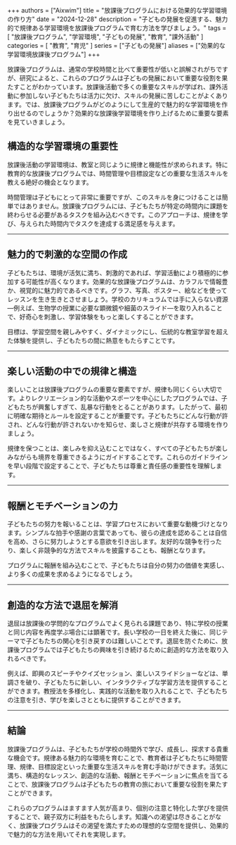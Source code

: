 +++
authors = ["Aixwim"]
title = "放課後プログラムにおける効果的な学習環境の作り方"
date = "2024-12-28"
description = "子どもの発展を促進する、魅力的で規律ある学習環境を放課後プログラムで育む方法を学びましょう。"
tags = [
  "放課後プログラム",
  "学習環境",
  "子どもの発展",
  "教育",
  "課外活動"
]
categories = [
  "教育",
  "育児"
]
series = ["子どもの発展"]
aliases = ["効果的な学習環境放課後プログラム"]
+++

放課後プログラムは、通常の学校時間と比べて重要性が低いと誤解されがちですが、研究によると、これらのプログラムは子どもの発展において重要な役割を果たすことがわかっています。放課後活動で多くの重要なスキルが学ばれ、課外活動に参加しない子どもたちは活力に欠け、スキルの発展に苦しむことがよくあります。では、放課後プログラムがどのようにして生産的で魅力的な学習環境を作り出せるのでしょうか？効果的な放課後学習環境を作り上げるために重要な要素を見ていきましょう。

<!--more-->

## 構造的な学習環境の重要性

放課後活動の学習環境は、教室と同じように規律と機能性が求められます。特に教育的な放課後プログラムでは、時間管理や目標設定などの重要な生活スキルを教える絶好の機会となります。

時間管理は子どもにとって非常に重要ですが、このスキルを身につけることは簡単ではありません。放課後プログラムには、子どもたちが特定の時間内に課題を終わらせる必要があるタスクを組み込むべきです。このアプローチは、規律を学び、与えられた時間内でタスクを達成する満足感を与えます。

---

## 魅力的で刺激的な空間の作成

子どもたちは、環境が活気に満ち、刺激的であれば、学習活動により積極的に参加する可能性が高くなります。効果的な放課後プログラムは、カラフルで情報豊か、視覚的に魅力的であるべきです。グラフ、写真、ポスター、絵などを使ってレッスンを生き生きとさせましょう。学校のカリキュラムでは手に入らない資源—例えば、生物学の授業に必要な顕微鏡や細菌のスライド—を取り入れることで、好奇心を刺激し、学習体験をもっと楽しくすることができます。

目標は、学習空間を親しみやすく、ダイナミックにし、伝統的な教室学習を超えた体験を提供し、子どもたちの間に熱意をもたらすことです。

---

## 楽しい活動の中での規律と構造

楽しいことは放課後プログラムの重要な要素ですが、規律も同じくらい大切です。よりレクリエーション的な活動やスポーツを中心にしたプログラムでは、子どもたちが興奮しすぎて、乱暴な行動をとることがあります。したがって、最初に明確な期待とルールを設定することが重要です。子どもたちにどんな行動が許され、どんな行動が許されないかを知らせ、楽しさと規律が共存する環境を作りましょう。

規律を保つことは、楽しみを抑え込むことではなく、すべての子どもたちが楽しみながらも境界を尊重できるようにガイドすることです。これらのガイドラインを早い段階で設定することで、子どもたちは尊重と責任感の重要性を理解します。

---

## 報酬とモチベーションの力

子どもたちの努力を報いることは、学習プロセスにおいて重要な動機づけとなります。シンプルな拍手や感謝の言葉であっても、彼らの達成を認めることは自信を高め、さらに努力しようとする意欲を引き出します。友好的な競争を行ったり、楽しく非競争的な方法でスキルを披露することも、報酬となります。

プログラムに報酬を組み込むことで、子どもたちは自分の努力の価値を実感し、より多くの成果を求めるようになるでしょう。

---

## 創造的な方法で退屈を解消

退屈は放課後の学問的なプログラムでよく見られる課題であり、特に学校の授業と同じ内容を再度学ぶ場合には顕著です。長い学校の一日を終えた後に、同じテーマで子どもたちの関心を引き戻すのは難しいことです。退屈を防ぐために、放課後プログラムでは子どもたちの興味を引き続けるために創造的な方法を取り入れるべきです。

例えば、即興のスピーチやクイズセッション、楽しいスライドショーなどは、単調さを破り、子どもたちに新しい、インタラクティブな学習方法を提供することができます。教授法を多様化し、実践的な活動を取り入れることで、子どもたちの注意を引き、学びを楽しさとともに提供することができます。

---

## 結論

放課後プログラムは、子どもたちが学校の時間外で学び、成長し、探求する貴重な機会です。規律ある魅力的な環境を育むことで、教育者は子どもたちに時間管理、規律、目標設定といった重要な生活スキルを育む手助けができます。活気に満ち、構造的なレッスン、創造的な活動、報酬とモチベーションに焦点を当てることで、放課後プログラムは子どもたちの教育の旅において重要な役割を果たすことができます。

これらのプログラムはますます人気が高まり、個別の注意と特化した学びを提供することで、親子双方に利益をもたらします。知識への渇望は尽きることがなく、放課後プログラムはその渇望を満たすための理想的な空間を提供し、効果的で魅力的な方法を用いてそれを実現します。
